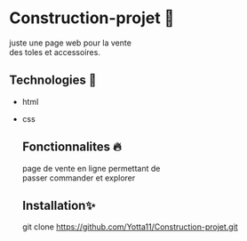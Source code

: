
  # Construction-projet 📝  
 juste une page web pour la vente  
  des toles et accessoires.
  ## Technologies 🚀  
* html  
* css  
  
  ## Fonctionnalites 🔥  
  page de vente en ligne permettant de   
  passer commander et explorer

  ## Installation✨  
  git clone https://github.com/Yotta11/Construction-projet.git

  
